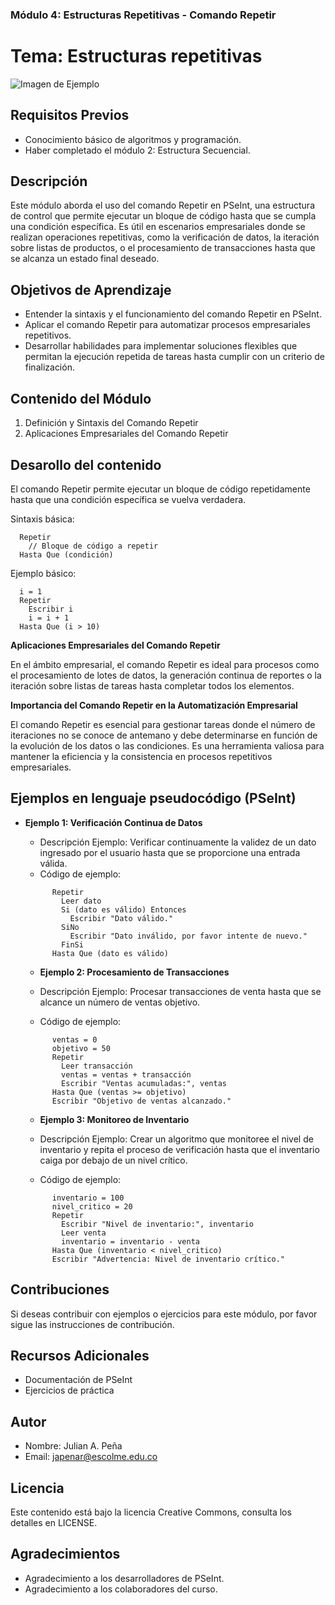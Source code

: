 
### Módulo 4: Estructuras Repetitivas - Comando Repetir

# Tema: Estructuras repetitivas

![Imagen de Ejemplo](../../recursos/img/algoritmo.jpg)

## Requisitos Previos

- Conocimiento básico de algoritmos y programación.
- Haber completado el módulo 2: Estructura Secuencial.

## Descripción

Este módulo aborda el uso del comando Repetir en PSeInt, una estructura de control que permite ejecutar un bloque de código hasta que se cumpla una condición específica. Es útil en escenarios empresariales donde se realizan operaciones repetitivas, como la verificación de datos, la iteración sobre listas de productos, o el procesamiento de transacciones hasta que se alcanza un estado final deseado.

## Objetivos de Aprendizaje

- Entender la sintaxis y el funcionamiento del comando Repetir en PSeInt.
- Aplicar el comando Repetir para automatizar procesos empresariales repetitivos.
- Desarrollar habilidades para implementar soluciones flexibles que permitan la ejecución repetida de tareas hasta cumplir con un criterio de finalización.

## Contenido del Módulo

1. Definición y Sintaxis del Comando Repetir
2. Aplicaciones Empresariales del Comando Repetir

## Desarollo del contenido

El comando Repetir permite ejecutar un bloque de código repetidamente hasta que una condición específica se vuelva verdadera.

Sintaxis básica:
```
  Repetir
    // Bloque de código a repetir
  Hasta Que (condición)
```

Ejemplo básico:
```
  i = 1
  Repetir
    Escribir i
    i = i + 1
  Hasta Que (i > 10)
```

**Aplicaciones Empresariales del Comando Repetir** 

En el ámbito empresarial, el comando Repetir es ideal para procesos como el procesamiento de lotes de datos, la generación continua de reportes o la iteración sobre listas de tareas hasta completar todos los elementos.

**Importancia del Comando Repetir en la Automatización Empresarial**

El comando Repetir es esencial para gestionar tareas donde el número de iteraciones no se conoce de antemano y debe determinarse en función de la evolución de los datos o las condiciones. Es una herramienta valiosa para mantener la eficiencia y la consistencia en procesos repetitivos empresariales.

## Ejemplos en lenguaje pseudocódigo (PSeInt)

- **Ejemplo 1: Verificación Continua de Datos**

  - Descripción Ejemplo: Verificar continuamente la validez de un dato ingresado por el usuario hasta que se proporcione una entrada válida.
  - Código de ejemplo:
  ```pseudocode
        Repetir
          Leer dato
          Si (dato es válido) Entonces
            Escribir "Dato válido."
          SiNo
            Escribir "Dato inválido, por favor intente de nuevo."
          FinSi
        Hasta Que (dato es válido)
  ```
  
  - **Ejemplo 2: Procesamiento de Transacciones**

  - Descripción Ejemplo: Procesar transacciones de venta hasta que se alcance un número de ventas objetivo.
  - Código de ejemplo:
  ```pseudocode
        ventas = 0
        objetivo = 50
        Repetir
          Leer transacción
          ventas = ventas + transacción
          Escribir "Ventas acumuladas:", ventas
        Hasta Que (ventas >= objetivo)
        Escribir "Objetivo de ventas alcanzado."
  ```

  - **Ejemplo 3: Monitoreo de Inventario**

  - Descripción Ejemplo: Crear un algoritmo que monitoree el nivel de inventario y repita el proceso de verificación hasta que el inventario caiga por debajo de un nivel crítico.
  - Código de ejemplo:
  ```pseudocode
        inventario = 100
        nivel_critico = 20
        Repetir
          Escribir "Nivel de inventario:", inventario
          Leer venta
          inventario = inventario - venta
        Hasta Que (inventario < nivel_critico)
        Escribir "Advertencia: Nivel de inventario crítico."

  ```

## Contribuciones
Si deseas contribuir con ejemplos o ejercicios para este módulo, por favor sigue las instrucciones de contribución.

## Recursos Adicionales
- Documentación de PSeInt
- Ejercicios de práctica

## Autor

- Nombre: Julian A. Peña
- Email: japenar@escolme.edu.co

## Licencia
Este contenido está bajo la licencia Creative Commons, consulta los detalles en LICENSE.

## Agradecimientos
- Agradecimiento a los desarrolladores de PSeInt.
- Agradecimiento a los colaboradores del curso.